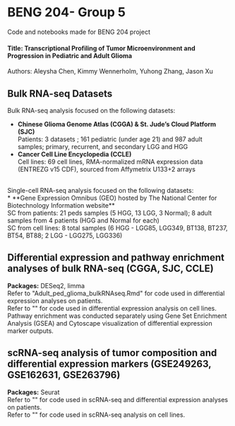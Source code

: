 # BENG 204- Group 5
Code and notebooks made for BENG 204 project <br/>
#### Title: Transcriptional Profiling of Tumor Microenvironment and Progression in Pediatric and Adult Glioma <br/>
Authors: Aleysha Chen, Kimmy Wennerholm, Yuhong Zhang, Jason Xu

## Bulk RNA-seq Datasets
Bulk RNA-seq analysis focused on the following datasets:<br/>
* **Chinese Glioma Genome Atlas (CGGA) & St. Jude’s Cloud Platform (SJC)** <br/>
Patients: 3 datasets ; 161 pediatric (under age 21) and 987 adult samples; primary, recurrent, and secondary LGG and HGG<br/>
* **Cancer Cell Line Encyclopedia (CCLE)** <br/>
Cell lines: 69 cell lines, RMA-normalized mRNA expression data (ENTREZG v15 CDF), sourced from Affymetrix U133+2 arrays<br/>
<br/>
Single-cell RNA-seq analysis focused on the following datasets:<br/>
* **Gene Expression Omnibus (GEO) hosted by The National Center for Biotechnology Information website** <br/>
SC from patients: 21 peds samples (5 HGG, 13 LGG, 3 Normal); 8 adult samples from 4 patients (HGG and Normal for each)<br/>
SC from cell lines: 8 total samples (6 HGG - LGG85, LGG349, BT138, BT237, BT54, BT88; 2 LGG - LGG275, LGG336)<br/>
  

## Differential expression and pathway enrichment analyses of bulk RNA-seq (CGGA, SJC, CCLE)
**Packages:** DESeq2, limma <br/>
Refer to "Adult_ped_glioma_bulkRNAseq.Rmd" for code used in differential expression analyses on patients. <br/>
Refer to "" for code used in differential expression analysis on cell lines. <br/>
Pathway enrichment was conducted separately using Gene Set Enrichment Analysis (GSEA) and Cytoscape visualization of differential expression marker outputs.

## scRNA-seq analysis of tumor composition and differential expression markers (GSE249263, GSE162631, GSE263796)
**Packages:** Seurat <br/>
Refer to "" for code used in scRNA-seq and differential expression analyses on patients. <br/>
Refer to "" for code used in scRNA-seq analysis on cell lines. <br/>
